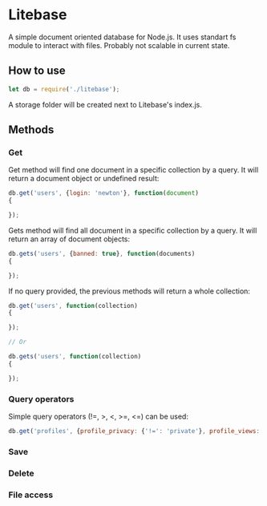 # Litebase

A simple document oriented database for Node.js.
It uses standart fs module to interact with files.
Probably not scalable in current state.

## How to use

```js
let db = require('./litebase');
```

A storage folder will be created next to Litebase's index.js.

## Methods

### Get

Get method will find one document in a specific collection by a query. It will return a document object or undefined result:

```js
db.get('users', {login: 'newton'}, function(document)
{

});
```

Gets method will find all document in a specific collection by a query. It will return an array of document objects:

```js
db.gets('users', {banned: true}, function(documents)
{

});
```

If no query provided, the previous methods will return a whole collection:

```js
db.get('users', function(collection)
{

});

// Or

db.gets('users', function(collection)
{

});
```

### Query operators

Simple query operators (!=, >, <, >=, <=) can be used:

```js
db.get('profiles', {profile_privacy: {'!=': 'private'}, profile_views: {'>=': 1000}}, callback);
```

### Save

### Delete

### File access